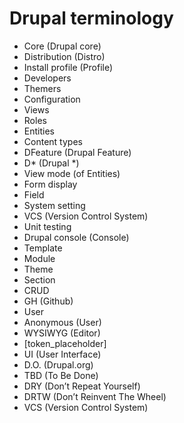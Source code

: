# Drupal terminology

- Core (Drupal core)
- Distribution (Distro)
- Install profile (Profile)
- Developers
- Themers
- Configuration
- Views
- Roles
- Entities
- Content types
- DFeature (Drupal Feature)
- D\* (Drupal \*)
- View mode (of Entities)
- Form display
- Field
- System setting
- VCS (Version Control System)
- Unit testing
- Drupal console (Console)
- Template
- Module
- Theme
- Section
- CRUD
- GH (Github)
- User
- Anonymous (User)
- WYSIWYG (Editor)
- [token_placeholder]
- UI (User Interface)
- D.O. (Drupal.org)
- TBD (To Be Done)
- DRY (Don’t Repeat Yourself)
- DRTW (Don’t Reinvent The Wheel)
- VCS (Version Control System)
